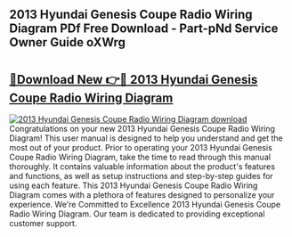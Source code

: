 ## 2013 Hyundai Genesis Coupe Radio Wiring Diagram PDf Free Download - Part-pNd Service Owner Guide oXWrg

# <h2><a href="http://dfkaul.blite.top/?on=2013+Hyundai+Genesis+Coupe+Radio+Wiring+Diagram">🔗Download New 👉🔴 2013 Hyundai Genesis Coupe Radio Wiring Diagram</a></h2>

[![2013 Hyundai Genesis Coupe Radio Wiring Diagram download](https://i.imgur.com/lujVjoI.png)](http://dfkaul.blite.top/?on=2013+Hyundai+Genesis+Coupe+Radio+Wiring+Diagram)
Congratulations on your new 2013 Hyundai Genesis Coupe Radio Wiring Diagram! This user manual is designed to help you understand and get the most out of your product. Prior to operating your 2013 Hyundai Genesis Coupe Radio Wiring Diagram, take the time to read through this manual thoroughly. It contains valuable information about the product's features and functions, as well as setup instructions and step-by-step guides for using each feature. This 2013 Hyundai Genesis Coupe Radio Wiring Diagram comes with a plethora of features designed to personalize your experience. We're Committed to Excellence 2013 Hyundai Genesis Coupe Radio Wiring Diagram. Our team is dedicated to providing exceptional customer support.
